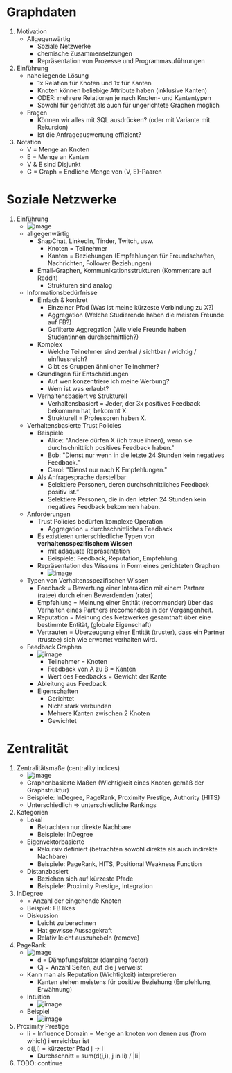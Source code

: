 # Graphdaten
1. Motivation
    - Allgegenwärtig
        * Soziale Netzwerke
        * chemische Zusammensetzungen
        * Repräsentation von Prozesse und Programmasuführungen
1. Einführung
    - naheliegende Lösung
        * 1x Relation für Knoten und 1x für Kanten
        * Knoten können beliebige Attribute haben (inklusive Kanten)
        * ODER: mehrere Relationen je nach Knoten- und Kantentypen
        * Sowohl für gerichtet als auch für ungerichtete Graphen möglich
    - Fragen
        * Können wir alles mit SQL ausdrücken? (oder mit Variante mit Rekursion)
        * Ist die Anfrageauswertung effizient?
1. Notation
    - V = Menge an Knoten
    - E = Menge an Kanten
    - V & E sind Disjunkt
    - G = Graph = Endliche Menge von (V, E)-Paaren



# Soziale Netzwerke
1. Einführung
    - ![image](images/soziale_netzwerke.png)
    - allgegenwärtig
        * SnapChat, LinkedIn, Tinder, Twitch, usw.
            + Knoten = Teilnehmer
            + Kanten = Beziehungen (Empfehlungen für Freundschaften, Nachrichten, Follower Beziehungen)
        * Email-Graphen, Kommunikationsstrukturen (Kommentare auf Reddit)
            + Strukturen sind analog
    - Informationsbedürfnisse
        * Einfach & konkret
            + Einzelner Pfad (Was ist meine kürzeste Verbindung zu X?)
            + Aggregation (Welche Studierende haben die meisten Freunde auf FB?)
            + Gefilterte Aggregation (Wie viele Freunde haben Studentinnen durchschnittlich?)
        * Komplex
            + Welche Teilnehmer sind zentral / sichtbar / wichtig / einflussreich?
            + Gibt es Gruppen ähnlicher Teilnehmer?
        * Grundlagen für Entscheidungen
            + Auf wen konzentriere ich meine Werbung?
            + Wem ist was erlaubt?
        * Verhaltensbasiert vs Strukturell
            + Verhaltensbasiert = Jeder, der 3x positives Feedback bekommen hat, bekommt X.
            + Strukturell = Professoren haben X.
    - Verhaltensbasierte Trust Policies
        * Beispiele
            + Alice: "Andere dürfen X (ich traue ihnen), wenn sie durchschnittlich positives Feedback haben."
            + Bob: "Dienst nur wenn in die letzte 24 Stunden kein negatives Feedback."
            + Carol: "Dienst nur nach K Empfehlungen."
        * Als Anfragesprache darstellbar
            + Selektiere Personen, deren durchschnittliches Feedback positiv ist.”
            + Selektiere Personen, die in den letzten 24 Stunden kein negatives Feedback bekommen haben.
    - Anforderungen
        * Trust Policies bedürfen komplexe Operation
            + Aggregation = durchschnittliches Feedback
        * Es existieren unterschiedliche Typen von **verhaltensspezifischem Wissen**
            + mit adäquate Repräsentation
            + Beispiele: Feedback, Reputation, Empfehlung
        * Repräsentation des Wissens in Form eines gerichteten Graphen
            + ![image](images/wissen_als_graph.png)
    - Typen von Verhaltensspezifischen Wissen
        * Feedback = Bewertung einer Interaktion mit einem Partner (ratee) durch einen Bewerdenden (rater)
        * Empfehlung = Meinung einer Entität (recommender) über das Verhalten eines Partners (recomendee) in der Vergangenheit.
        * Reputation = Meinung des Netzwerkes gesamthaft über eine bestimmte Entität, (globale Eigenschaft)
        * Vertrauten = Überzeugung einer Entität (truster), dass ein Partner (trustee) sich wie erwartet verhalten wird.
    - Feedback Graphen
        * ![image](images/feedback_graph.png)
            + Teilnehmer = Knoten
            + Feedback von A zu B = Kanten
            + Wert des Feedbacks = Gewicht der Kante
        * Ableitung aus Feedback
        * Eigenschaften
            + Gerichtet
            + Nicht stark verbunden
            + Mehrere Kanten zwischen 2 Knoten
            + Gewichtet



# Zentralität
1. Zentralitätsmaße (centrality indices)
    - ![image](images/zentralitätsmaßen.png)
    - Graphenbasierte Maßen (Wichtigkeit eines Knoten gemäß der Graphstruktur)
    - Beispiele: InDegree, PageRank, Proximity Prestige, Authority (HITS)
    - Unterschiedlich => unterschiedliche Rankings
1. Kategorien
    - Lokal
        * Betrachten nur direkte Nachbare
        * Beispiele: InDegree
    - Eigenvektorbasierte
        * Rekursiv definiert (betrachten sowohl direkte als auch indirekte Nachbare)
        * Beispiele: PageRank, HITS, Positional Weakness Function
    - Distanzbasiert
        * Beziehen sich auf kürzeste Pfade
        * Beispiele: Proximity Prestige, Integration
1. InDegree
    - = Anzahl der eingehende Knoten
    - Beispiel: FB likes
    - Diskussion
        * Leicht zu berechnen
        * Hat gewisse Aussagekraft
        * Relativ leicht auszuhebeln (remove)
1. PageRank
    - ![image](images/formula_pagerank.png)
        * d = Dämpfungsfaktor (damping factor)
        * Cj = Anzahl Seiten, auf die j verweist
    - Kann man als Reputation (Wichtigkeit) interpretieren
        * Kanten stehen meistens für positive Beziehung (Empfehlung, Erwähnung)
    - Intuition
        * ![image](images/pagerank_intuition.png)
    - Beispiel
        * ![image](images/example_pagerank.png)
1. Proximity Prestige
    - Ii = Influence Domain = Menge an knoten von denen aus (from which) i erreichbar ist
    - d(j,i) = kürzester Pfad j -> i
        * Durchschnitt = sum(d(j,i), j in Ii) / |Ii|
1. TODO: continue
